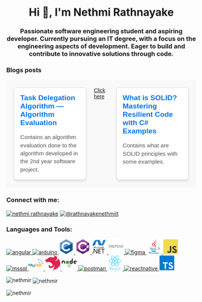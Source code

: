 <h1 align="center">Hi 👋, I'm Nethmi Rathnayake</h1>
<h3 align="center">Passionate software engineering student and aspiring developer. Currently pursuing an IT degree, with a focus on the engineering aspects of development. Eager to build and contribute to innovative solutions through code.</h3>

<!--<p align="left"> <img src="https://komarev.com/ghpvc/?username=nethmir&label=Profile%20views&color=0e75b6&style=flat" alt="nethmir" /> </p>

<p align="left"> <a href="https://github.com/ryo-ma/github-profile-trophy"><img src="https://github-profile-trophy.vercel.app/?username=nethmir" alt="nethmir" /></a> </p>
-->
### Blogs posts
<!-- BLOG-POST-LIST:START -->
<div style="font-family: Arial, sans-serif; margin: 0; padding: 0; background-color: #f9f9f9;">
  <div style="display: flex; justify-content: space-around; padding: 20px; gap: 20px;">
    <div style="background: #fff; border: 1px solid #ddd; border-radius: 8px; box-shadow: 0 4px 6px rgba(0, 0, 0, 0.1); width: 300px; overflow: hidden; transition: transform 0.3s ease, box-shadow 0.3s ease; cursor: pointer;">
      <a href="https://medium.com/@rathnayakenethmiit/task-delegation-algorithm-algorithm-evaluation-0edc9f0f6321" target="_blank" style="text-decoration: none; color: #333; display: block;">
        <h3 style="font-size: 1.2rem; margin: 16px; color: #0073e6;">Task Delegation Algorithm — Algorithm Evaluation</h3>
        <p style="font-size: 0.95rem; margin: 16px; line-height: 1.4; color: #555;">Contains an algorithm evaluation done to the algorithm developed in the 2nd year software project.</p>
      </a>
    </div>
   <a href="https://medium.com/@rathnayakenethmiit/what-is-solid-mastering-resilient-code-with-c-examples-8d617a08dfa4" target="blank" "> Click here </a>
    <div style="background: #fff; border: 1px solid #ddd; border-radius: 8px; box-shadow: 0 4px 6px rgba(0, 0, 0, 0.1); width: 300px; overflow: hidden; transition: transform 0.3s ease, box-shadow 0.3s ease; cursor: pointer;">
        <h3 style="font-size: 1.2rem; margin: 16px; color: #0073e6;">What is SOLID? Mastering Resilient Code with C# Examples</h3>
        <p style="font-size: 0.95rem; margin: 16px; line-height: 1.4; color: #555;">Contains what are SOLID principles with some examples.</p>
    </div>

  </div>
</div>

<!-- BLOG-POST-LIST:END -->

<h3 align="left">Connect with me:</h3>
<p align="left">
<a href="https://www.linkedin.com/in/nethmi-rathnayake-20bb8b22b/" target="blank"><img align="center" src="https://raw.githubusercontent.com/rahuldkjain/github-profile-readme-generator/master/src/images/icons/Social/linked-in-alt.svg" alt="nethmi rathnayake" height="30" width="40" /></a>
<a href="https://medium.com/@rathnayakenethmiit" target="blank"><img align="center" src="https://raw.githubusercontent.com/rahuldkjain/github-profile-readme-generator/master/src/images/icons/Social/medium.svg" alt="@rathnayakenethmiit" height="30" width="40" /></a>
</p>

<h3 align="left">Languages and Tools:</h3>
<p align="left"> <a href="https://angular.io" target="_blank" rel="noreferrer"> <img src="https://angular.io/assets/images/logos/angular/angular.svg" alt="angular" width="40" height="40"/> </a> <a href="https://www.arduino.cc/" target="_blank" rel="noreferrer"> <img src="https://cdn.worldvectorlogo.com/logos/arduino-1.svg" alt="arduino" width="40" height="40"/> </a> <a href="https://www.cprogramming.com/" target="_blank" rel="noreferrer"> <img src="https://raw.githubusercontent.com/devicons/devicon/master/icons/c/c-original.svg" alt="c" width="40" height="40"/> </a> <a href="https://www.w3schools.com/cs/" target="_blank" rel="noreferrer"> <img src="https://raw.githubusercontent.com/devicons/devicon/master/icons/csharp/csharp-original.svg" alt="csharp" width="40" height="40"/> </a> <a href="https://dotnet.microsoft.com/" target="_blank" rel="noreferrer"> <img src="https://raw.githubusercontent.com/devicons/devicon/master/icons/dot-net/dot-net-original-wordmark.svg" alt="dotnet" width="40" height="40"/> </a> <a href="https://expressjs.com" target="_blank" rel="noreferrer"> <img src="https://raw.githubusercontent.com/devicons/devicon/master/icons/express/express-original-wordmark.svg" alt="express" width="40" height="40"/> </a> <a href="https://www.figma.com/" target="_blank" rel="noreferrer"> <img src="https://www.vectorlogo.zone/logos/figma/figma-icon.svg" alt="figma" width="40" height="40"/> </a> <a href="https://www.java.com" target="_blank" rel="noreferrer"> <img src="https://raw.githubusercontent.com/devicons/devicon/master/icons/java/java-original.svg" alt="java" width="40" height="40"/> </a> <a href="https://developer.mozilla.org/en-US/docs/Web/JavaScript" target="_blank" rel="noreferrer"> <img src="https://raw.githubusercontent.com/devicons/devicon/master/icons/javascript/javascript-original.svg" alt="javascript" width="40" height="40"/> </a> <a href="https://www.microsoft.com/en-us/sql-server" target="_blank" rel="noreferrer"> <img src="https://www.svgrepo.com/show/303229/microsoft-sql-server-logo.svg" alt="mssql" width="40" height="40"/> </a> <a href="https://www.mysql.com/" target="_blank" rel="noreferrer"> <img src="https://raw.githubusercontent.com/devicons/devicon/master/icons/mysql/mysql-original-wordmark.svg" alt="mysql" width="40" height="40"/> </a> <a href="https://nestjs.com/" target="_blank" rel="noreferrer"> <img src="https://raw.githubusercontent.com/devicons/devicon/master/icons/nestjs/nestjs-plain.svg" alt="nestjs" width="40" height="40"/> </a> <a href="https://nodejs.org" target="_blank" rel="noreferrer"> <img src="https://raw.githubusercontent.com/devicons/devicon/master/icons/nodejs/nodejs-original-wordmark.svg" alt="nodejs" width="40" height="40"/> </a> <a href="https://postman.com" target="_blank" rel="noreferrer"> <img src="https://www.vectorlogo.zone/logos/getpostman/getpostman-icon.svg" alt="postman" width="40" height="40"/> </a> <a href="https://reactjs.org/" target="_blank" rel="noreferrer"> <img src="https://raw.githubusercontent.com/devicons/devicon/master/icons/react/react-original-wordmark.svg" alt="react" width="40" height="40"/> </a> <a href="https://reactnative.dev/" target="_blank" rel="noreferrer"> <img src="https://reactnative.dev/img/header_logo.svg" alt="reactnative" width="40" height="40"/> </a> <a href="https://www.typescriptlang.org/" target="_blank" rel="noreferrer"> <img src="https://raw.githubusercontent.com/devicons/devicon/master/icons/typescript/typescript-original.svg" alt="typescript" width="40" height="40"/> </a> </p>

<p><img align="left" src="https://github-readme-stats.vercel.app/api/top-langs?username=nethmir&show_icons=true&locale=en&layout=compact" alt="nethmir" /></p>

<p>&nbsp;<img align="center" src="https://github-readme-stats.vercel.app/api?username=nethmir&show_icons=true&locale=en" alt="nethmir" /></p>

<p><img align="center" src="https://github-readme-streak-stats.herokuapp.com/?user=nethmir&" alt="nethmir" /></p>
